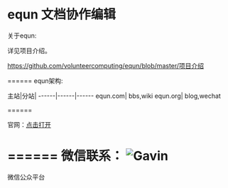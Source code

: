 equn 文档协作编辑
======

关于equn:

详见项目介绍。

https://github.com/volunteercomputing/equn/blob/master/项目介绍

======
equn架构:

主站|分站|
------|------|------
equn.com| bbs,wiki
equn.org| blog,wechat

======

官网：[点击打开](http://www.equn.org "官网")

======
微信联系：
<img src="http://1.equn.sinaapp.com/%E9%BB%84%E5%B8%B8%E6%96%87.png" alt="Gavin"/>
======
微信公众平台